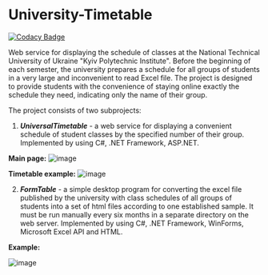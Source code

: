 # University-Timetable

[![Codacy Badge](https://app.codacy.com/project/badge/Grade/9eb1e244b7174953aa7a68edda609c2a)](https://www.codacy.com/gh/valerii-martell/University-Timetable/dashboard?utm_source=github.com&amp;utm_medium=referral&amp;utm_content=valerii-martell/University-Timetable&amp;utm_campaign=Badge_Grade)

Web service for displaying the schedule of classes at the National Technical University of Ukraine "Kyiv Polytechnic Institute". Before the beginning of each semester, the university prepares a schedule for all groups of students in a very large and inconvenient to read Excel file. The project is designed to provide students with the convenience of staying online exactly the schedule they need, indicating only the name of their group.

The project consists of two subprojects:
1. _**UniversalTimetable**_ - a web service for displaying a convenient schedule of student classes by the specified number of their group.
Implemented by using C#, .NET Framework, ASP.NET.

**Main page:**
![image](https://user-images.githubusercontent.com/19497575/161455447-2dd39b72-f34d-4838-9fec-d40276bb13bd.png)

**Timetable example:**
![image](https://user-images.githubusercontent.com/19497575/161455465-52bd2863-13d5-4731-bb3b-e829c254eb29.png)

2. _**FormTable**_ - a simple desktop program for converting the excel file published by the university with class schedules of all groups of students into a set of html files according to one established sample. It must be run manually every six months in a separate directory on the web server.
Implemented by using C#, .NET Framework, WinForms, Microsoft Excel API and HTML.

**Example:**

![image](https://user-images.githubusercontent.com/19497575/161455638-b22cf0d9-2df7-4ab8-bf98-2a53ecb4e36d.png)
